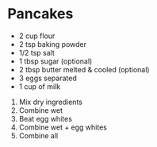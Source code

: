 # Pancakes

- 2 cup flour
- 2 tsp baking powder
- 1/2 tsp salt
- 1 tbsp sugar (optional)
- 2 tbsp butter melted & cooled (optional)
- 3 eggs separated
- 1 cup of milk

1. Mix dry ingredients
2. Combine wet
3. Beat egg whites
4. Combine wet + egg whites
5. Combine all
